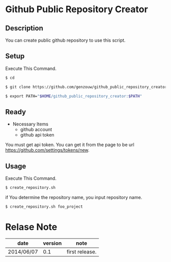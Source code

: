 Github Public Repository Creator
====================

Description
--------------------

You can create public github repository to use this script.

Setup
--------------------

Execute This Command.

```bash
$ cd

$ git clone https://github.com/genzouw/github_public_repository_creator.git

$ export PATH="$HOME/github_public_repository_creator:$PATH"
```

Ready
--------------------

* Necessary Items
    * github account
    * github api token

You must get api token.
You can get it from the page to be url https://github.com/settings/tokens/new.


Usage
--------------------

Execute This Command.

```bash
$ create_repository.sh
```

if You determine the repository name, you input repository name.

```bash
$ create_repository.sh foo_project
```


Relase Note
====================

| date       | version | note           |
|------------|---------|----------------|
| 2014/06/07 | 0.1     | first release. |
